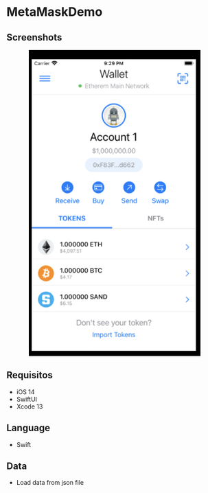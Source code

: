 # MetaMaskDemo
## Screenshots
<p align="center">
      <img src="https://github.com/fengfengscau/MetaMaskDemo/blob/main/screenShot.jpg" width = "400">
</p>

## Requisitos
- iOS 14
- SwiftUI
- Xcode 13

## Language 

- Swift

## Data

- Load data from json file






